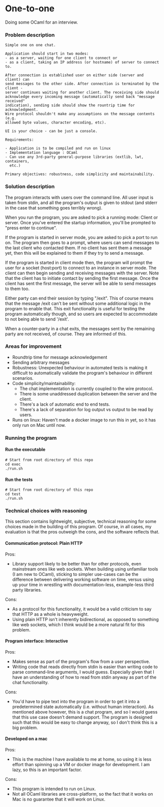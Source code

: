 # One-to-one

Doing some OCaml for an interview.

### Problem description

```
Simple one on one chat.

Application should start in two modes:
- as a server, waiting for one client to connect or
- as a client, taking an IP address (or hostname) of server to connect to.

After connection is established user on either side (server and client) can
send messages to the other side. After connection is terminated by the client -
server continues waiting for another client. The receiving side should
acknowledge every incoming message (automatically send back "message received"
indication), sending side should show the rountrip time for acknowledgment.
Wire protocol shouldn't make any assumptions on the message contents (e.g.
allowed byte values, character encoding, etc).

UI is your choice - can be just a console.

Requirements:

- Application is to be compiled and run on linux
- Implementation language : OCaml
- Can use any 3rd-party general-purpose libraries (extlib, lwt, containers,
  etc.)

Primary objectives: robustness, code simplicity and maintainability.
```

### Solution description

The program interacts with users over the command line. All user input is taken
from stdin, and all the program's output is given to stdout (and stderr in the
case that something goes terribly wrong).

When you run the program, you are asked to pick a running mode: Client or
server. Once you've entered the startup information, you'll be prompted to
"press enter to continue".

If the program is started in server mode, you are asked to pick a port to run
on. The program then goes to a prompt, where users can send messages to the
last client who contacted them. If no client has sent them a message yet, then
this will be explained to them if they try to send a message.

If the program is started in client mode then, the program will
prompt the user for a socket (host:port) to connect to an instance in server
mode. The client can then begin sending and receiving messages with the server.
Note that the client has to initiate contact by sending the first message. Once
the client has sent the first message, the server will be able to send messages
to them too.

Either party can end their session by typing "/exit". This of course means that
the message /exit can't be sent without some additional logic in the program to
enable that. This exit functionality is useful for testing the program
automatically though, and so users are expected to accommodate to not being
able to send '/exit'.

When a counter-party in a chat exits, the messages sent by the remaining party
are not received, of course. They are informed of this.

### Areas for improvement

- Roundtrip time for message acknowledgement
- Sending arbitrary messages
- Robustness: Unexpected behaviour in automated tests is making it difficult to
  automatically validate the program's behaviour in different scenarios.
- Code simplicity/maintainability:
  - The chat implementation is currently coupled to the wire protocol.
  - There is some unaddressed duplication between the server and the client.
  - There's a lack of automatic end to end tests.
  - There's a lack of separation for log output vs output to be read by users.
- Runs on linux: Haven't made a docker image to run this in yet, so it has only
  run on Mac until now.

### Running the program

#### Run the executable

```
# Start from root directory of this repo
cd exec
./run.sh
```

#### Run the tests

```
# Start from root directory of this repo
cd test
./run.sh
```

### Technical choices with reasoning

This section contains lightweight, subjective, technical reasoning for some
choices made in the building of this program. Of course, in all cases, my
evaluation is that the pros outweigh the cons, and the software reflects that.

#### Communication protocol: Plain HTTP

Pros:

- Library support likely to be better than for other protocols, even mainstream
  ones like web sockets. When building using unfamiliar tools (I am new to
  OCaml), sticking to simpler use-cases can be the difference between
  delivering working software on time, versus using up your time in wrestling
  with documentation-less, example-less third party libraries.

Cons:

- As a protocol for this functionality, it would be a valid criticism to say
  that HTTP as a whole is heavyweight.
- Using plain HTTP isn't inherently bidirectional, as opposed to
  something like web sockets, which I think would be a more natural fit for
  this problem.
  
#### Program interface: Interactive

Pros:

- Makes sense as part of the program's flow from a user perspective.
- Writing code that reads directly from stdin is easier than writing code to
  parse command-line arguments, I would guess. Especially given that I have an
  understanding of how to read from stdin anyway as part of the chat
  functionality.

Cons:

- You'd have to pipe text into the program in order to get it into a
  predetermined state automatically (i.e. without human interaction). As
  mentioned above however, this is a chat program, and so I would guess that
  this use case doesn't demand support. The program is designed such that this
  would be easy to change anyway, so I don't think this is a big problem.
  
#### Developed on a mac

Pros:

- This is the machine I have available to me at home, so using it is less
  effort than spinning up a VM or docker image for development. I am lazy,
  so this is an important factor.

Cons:

- This program is intended to run on Linux.
- Not all OCaml libraries are cross-platform, so the fact that it works on Mac
  is no guarantee that it will work on Linux.
